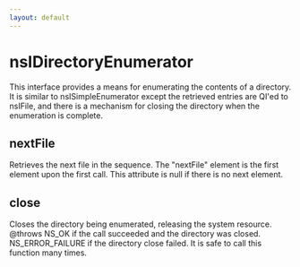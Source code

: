 ```yaml
---
layout: default
---
```


# nsIDirectoryEnumerator #

This interface provides a means for enumerating the contents of a directory.
It is similar to nsISimpleEnumerator except the retrieved entries are QI'ed 
to nsIFile, and there is a mechanism for closing the directory when the 
enumeration is complete.


## nextFile ##

Retrieves the next file in the sequence. The "nextFile" element is the 
first element upon the first call. This attribute is null if there is no 
next element.


## close ##

Closes the directory being enumerated, releasing the system resource.
@throws NS_OK if the call succeeded and the directory was closed.
        NS_ERROR_FAILURE if the directory close failed. 
        It is safe to call this function many times. 


